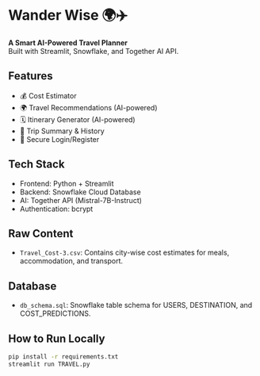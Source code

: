 # Wander Wise 🌍✈️
**A Smart AI-Powered Travel Planner**  
Built with Streamlit, Snowflake, and Together AI API.

## Features
- 💰 Cost Estimator
- 🌍 Travel Recommendations (AI-powered)
- 🗓️ Itinerary Generator (AI-powered)
- 📝 Trip Summary & History
- 🔐 Secure Login/Register

## Tech Stack
- Frontend: Python + Streamlit
- Backend: Snowflake Cloud Database
- AI: Together API (Mistral-7B-Instruct)
- Authentication: bcrypt

## Raw Content
- `Travel_Cost-3.csv`: Contains city-wise cost estimates for meals, accommodation, and transport.

## Database
- `db_schema.sql`: Snowflake table schema for USERS, DESTINATION, and COST_PREDICTIONS.

## How to Run Locally
```bash
pip install -r requirements.txt
streamlit run TRAVEL.py
```
